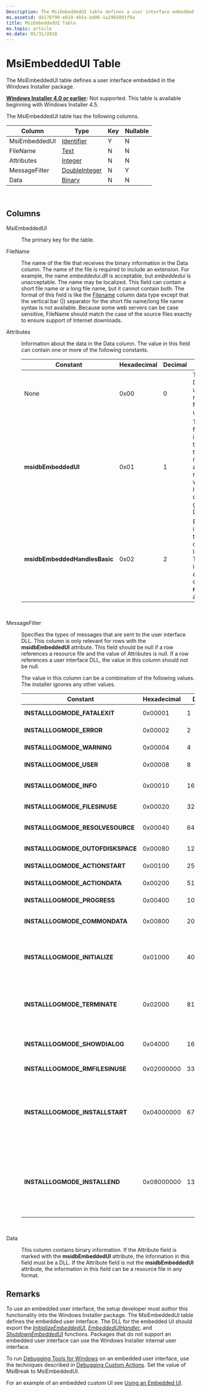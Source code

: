 ```yaml
---
Description: The MsiEmbeddedUI table defines a user interface embedded in the Windows Installer package.
ms.assetid: d4176f99-e819-4b5a-bd06-1a2965891f9a
title: MsiEmbeddedUI Table
ms.topic: article
ms.date: 05/31/2018
---
```


# MsiEmbeddedUI Table

The MsiEmbeddedUI table defines a user interface embedded in the Windows Installer package.

**[Windows Installer 4.0 or earlier](not-supported-in-windows-installer-4-0.md):** Not supported. This table is available beginning with Windows Installer 4.5.

The MsiEmbeddedUI table has the following columns.



| Column        | Type                               | Key | Nullable |
|---------------|------------------------------------|-----|----------|
| MsiEmbeddedUI | [Identifier](identifier.md)       | Y   | N        |
| FileName      | [Text](text.md)                   | N   | N        |
| Attributes    | [Integer](integer.md)             | N   | N        |
| MessageFilter | [DoubleInteger](doubleinteger.md) | N   | Y        |
| Data          | [Binary](binary.md)               | N   | N        |



 

## Columns

<dl> <dt>

<span id="MsiEmbeddedUI"></span><span id="msiembeddedui"></span><span id="MSIEMBEDDEDUI"></span>MsiEmbeddedUI
</dt> <dd>

The primary key for the table.

</dd> <dt>

<span id="FileName"></span><span id="filename"></span><span id="FILENAME"></span>FileName
</dt> <dd>

The name of the file that receives the binary information in the Data column. The name of the file is required to include an extension. For example, the name *embeddedui.dll* is acceptable, but *embeddedui* is unacceptable. The name may be localized. This field can contain a short file name or a long file name, but it cannot contain both. The format of this field is like the [Filename](filename.md) column data type except that the vertical bar (\|) separator for the short file name/long file name syntax is not available. Because some web servers can be case sensitive, FileName should match the case of the source files exactly to ensure support of Internet downloads.

</dd> <dt>

<span id="Attributes"></span><span id="attributes"></span><span id="ATTRIBUTES"></span>Attributes
</dt> <dd>

Information about the data in the Data column. The value in this field can contain one or more of the following constants.



| Constant                      | Hexadecimal | Decimal | Meaning                                                                                                                                                                                                                          |
|-------------------------------|-------------|---------|----------------------------------------------------------------------------------------------------------------------------------------------------------------------------------------------------------------------------------|
| None                          | 0x00        | 0       | The file is not the DLL file for the user interface. It may be a resource file used by the user interface.                                                                                                                       |
| **msidbEmbeddedUI**           | 0x01        | 1       | The primary DLL file for the user interface. No more than one row in the table can be marked with this attribute. If multiple rows are marked with this attribute, it is an error and it cannot be guaranteed which DLL is used. |
| **msidbEmbeddedHandlesBasic** | 0x02        | 2       | Enables the installer to invoke the embedded UI during a basic UI level installation. The installer ignores this attribute if it is not combined with the **msidbEmbeddedUI** attribute.                                         |



 

</dd> <dt>

<span id="MessageFilter"></span><span id="messagefilter"></span><span id="MESSAGEFILTER"></span>MessageFilter
</dt> <dd>

Specifies the types of messages that are sent to the user interface DLL. This column is only relevant for rows with the **msidbEmbeddedUI** attribute. This field should be null if a row references a resource file and the value of Attributes is null. If a row references a user interface DLL, the value in this column should not be null.

The value in this column can be a combination of the following values. The installer ignores any other values.



| Constant                           | Hexadecimal | Decimal   | Description                                                                                                  |
|------------------------------------|-------------|-----------|--------------------------------------------------------------------------------------------------------------|
| **INSTALLLOGMODE\_FATALEXIT**      | 0x00001     | 1         | Premature termination.                                                                                       |
| **INSTALLLOGMODE\_ERROR**          | 0x00002     | 2         | Error messages.                                                                                              |
| **INSTALLLOGMODE\_WARNING**        | 0x00004     | 4         | Warning messages.                                                                                            |
| **INSTALLLOGMODE\_USER**           | 0x00008     | 8         | User messages.                                                                                               |
| **INSTALLLOGMODE\_INFO**           | 0x00010     | 16        | Unlogged status messages.                                                                                    |
| **INSTALLLOGMODE\_FILESINUSE**     | 0x00020     | 32        | Files currently held in use.                                                                                 |
| **INSTALLLOGMODE\_RESOLVESOURCE**  | 0x00040     | 64        | Source resolution requests.                                                                                  |
| **INSTALLLOGMODE\_OUTOFDISKSPACE** | 0x00080     | 128       | Disk space messages.                                                                                         |
| **INSTALLLOGMODE\_ACTIONSTART**    | 0x00100     | 256       | Action start messages.                                                                                       |
| **INSTALLLOGMODE\_ACTIONDATA**     | 0x00200     | 512       | Action data messages.                                                                                        |
| **INSTALLLOGMODE\_PROGRESS**       | 0x00400     | 1024      | Progress messages.                                                                                           |
| **INSTALLLOGMODE\_COMMONDATA**     | 0x00800     | 2048      | UI initialization messages.                                                                                  |
| **INSTALLLOGMODE\_INITIALIZE**     | 0x01000     | 4096      | UI startup messages sent when a product installation is starting.                                            |
| **INSTALLLOGMODE\_TERMINATE**      | 0x02000     | 8192      | UI shutdown messages sent after a product installation has finished.                                         |
| **INSTALLLOGMODE\_SHOWDIALOG**     | 0x04000     | 16384     | Messages sent prior to the display of UI dialog.                                                             |
| **INSTALLLOGMODE\_RMFILESINUSE**   | 0x02000000  | 33554432  | Files currently held in use.                                                                                 |
| **INSTALLLOGMODE\_INSTALLSTART**   | 0x04000000  | 67108864  | Installation of product begins. The message contains the product's ProductName and ProductCode.              |
| **INSTALLLOGMODE\_INSTALLEND**     | 0x08000000  | 134217728 | Installation of product ends. The message contains the product's ProductName, ProductCode, and return value. |



 

</dd> <dt>

<span id="Data"></span><span id="data"></span><span id="DATA"></span>Data
</dt> <dd>

This column contains binary information. If the Attribute field is marked with the **msidbEmbeddedUI** attribute, the information in this field must be a DLL. If the Attribute field is not the **msidbEmbeddedUI** attribute, the information in this field can be a resource file in any format.

</dd> </dl>

## Remarks

To use an embedded user interface, the setup developer must author this functionality into the Windows Installer package. The MsiEmbeddedUI table defines the embedded user interface. The DLL for the embedded UI should export the [*InitializeEmbeddedUI*](initializeembeddedui.md), [*EmbeddedUIHandler*](embeddeduihandler.md), and [*ShutdownEmbeddedUI*](shutdownembeddedui.md) functions. Packages that do not support an embedded user interface can use the Windows Installer internal user interface.

To run [Debugging Tools for Windows](https://go.microsoft.com/fwlink/p/?linkid=84137) on an embedded user interface, use the techniques described in [Debugging Custom Actions](debugging-custom-actions.md). Set the value of MsiBreak to MsiEmbeddedUI.

For an example of an embedded custom UI see [Using an Embedded UI](using-an-embedded-ui.md).

 

 



